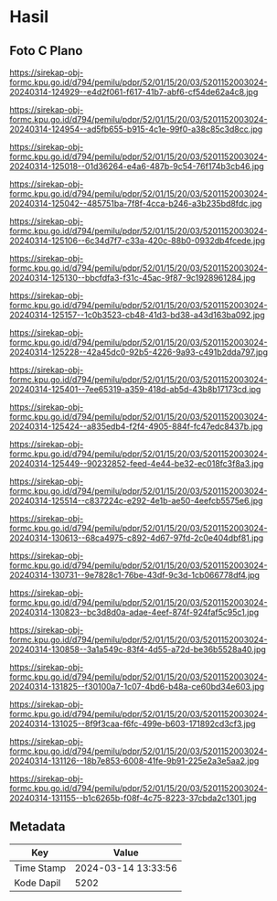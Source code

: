 # Hasil

## Foto C Plano

https://sirekap-obj-formc.kpu.go.id/d794/pemilu/pdpr/52/01/15/20/03/5201152003024-20240314-124929--e4d2f061-f617-41b7-abf6-cf54de62a4c8.jpg

https://sirekap-obj-formc.kpu.go.id/d794/pemilu/pdpr/52/01/15/20/03/5201152003024-20240314-124954--ad5fb655-b915-4c1e-99f0-a38c85c3d8cc.jpg

https://sirekap-obj-formc.kpu.go.id/d794/pemilu/pdpr/52/01/15/20/03/5201152003024-20240314-125018--01d36264-e4a6-487b-9c54-76f174b3cb46.jpg

https://sirekap-obj-formc.kpu.go.id/d794/pemilu/pdpr/52/01/15/20/03/5201152003024-20240314-125042--485751ba-7f8f-4cca-b246-a3b235bd8fdc.jpg

https://sirekap-obj-formc.kpu.go.id/d794/pemilu/pdpr/52/01/15/20/03/5201152003024-20240314-125106--6c34d7f7-c33a-420c-88b0-0932db4fcede.jpg

https://sirekap-obj-formc.kpu.go.id/d794/pemilu/pdpr/52/01/15/20/03/5201152003024-20240314-125130--bbcfdfa3-f31c-45ac-9f87-9c1928961284.jpg

https://sirekap-obj-formc.kpu.go.id/d794/pemilu/pdpr/52/01/15/20/03/5201152003024-20240314-125157--1c0b3523-cb48-41d3-bd38-a43d163ba092.jpg

https://sirekap-obj-formc.kpu.go.id/d794/pemilu/pdpr/52/01/15/20/03/5201152003024-20240314-125228--42a45dc0-92b5-4226-9a93-c491b2dda797.jpg

https://sirekap-obj-formc.kpu.go.id/d794/pemilu/pdpr/52/01/15/20/03/5201152003024-20240314-125401--7ee65319-a359-418d-ab5d-43b8b17173cd.jpg

https://sirekap-obj-formc.kpu.go.id/d794/pemilu/pdpr/52/01/15/20/03/5201152003024-20240314-125424--a835edb4-f2f4-4905-884f-fc47edc8437b.jpg

https://sirekap-obj-formc.kpu.go.id/d794/pemilu/pdpr/52/01/15/20/03/5201152003024-20240314-125449--90232852-feed-4e44-be32-ec018fc3f8a3.jpg

https://sirekap-obj-formc.kpu.go.id/d794/pemilu/pdpr/52/01/15/20/03/5201152003024-20240314-125514--c837224c-e292-4e1b-ae50-4eefcb5575e6.jpg

https://sirekap-obj-formc.kpu.go.id/d794/pemilu/pdpr/52/01/15/20/03/5201152003024-20240314-130613--68ca4975-c892-4d67-97fd-2c0e404dbf81.jpg

https://sirekap-obj-formc.kpu.go.id/d794/pemilu/pdpr/52/01/15/20/03/5201152003024-20240314-130731--9e7828c1-76be-43df-9c3d-1cb066778df4.jpg

https://sirekap-obj-formc.kpu.go.id/d794/pemilu/pdpr/52/01/15/20/03/5201152003024-20240314-130823--bc3d8d0a-adae-4eef-874f-924faf5c95c1.jpg

https://sirekap-obj-formc.kpu.go.id/d794/pemilu/pdpr/52/01/15/20/03/5201152003024-20240314-130858--3a1a549c-83f4-4d55-a72d-be36b5528a40.jpg

https://sirekap-obj-formc.kpu.go.id/d794/pemilu/pdpr/52/01/15/20/03/5201152003024-20240314-131825--f30100a7-1c07-4bd6-b48a-ce60bd34e603.jpg

https://sirekap-obj-formc.kpu.go.id/d794/pemilu/pdpr/52/01/15/20/03/5201152003024-20240314-131025--8f9f3caa-f6fc-499e-b603-171892cd3cf3.jpg

https://sirekap-obj-formc.kpu.go.id/d794/pemilu/pdpr/52/01/15/20/03/5201152003024-20240314-131126--18b7e853-6008-41fe-9b91-225e2a3e5aa2.jpg

https://sirekap-obj-formc.kpu.go.id/d794/pemilu/pdpr/52/01/15/20/03/5201152003024-20240314-131155--b1c6265b-f08f-4c75-8223-37cbda2c1301.jpg


## Metadata

| Key        | Value               |
| ---------- | ------------------- |
| Time Stamp | 2024-03-14 13:33:56 |
| Kode Dapil | 5202                |



